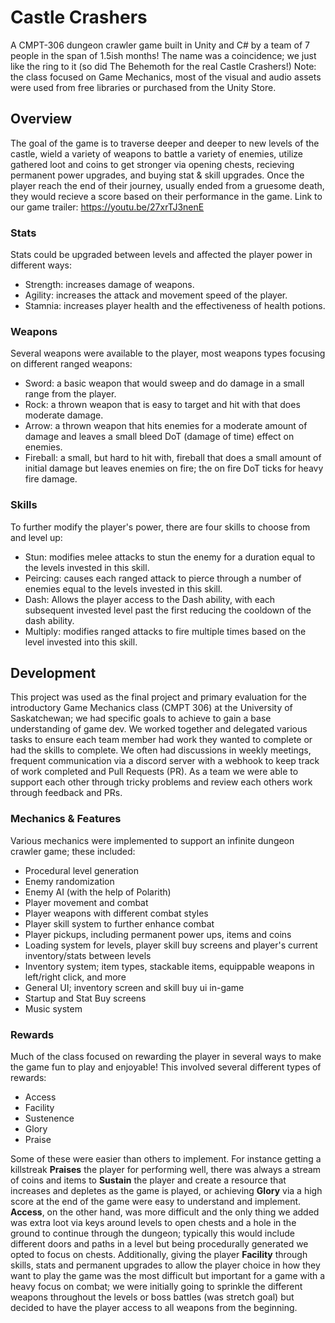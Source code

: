 # Castle Crashers

A CMPT-306 dungeon crawler game built in Unity and C# by a team of 7 people in the span of 1.5ish months!
The name was a coincidence; we just like the ring to it (so did The Behemoth for the real Castle Crashers!)
Note: the class focused on Game Mechanics, most of the visual and audio assets were used from free libraries or purchased from the Unity Store.

## Overview
The goal of the game is to traverse deeper and deeper to new levels of the castle, wield a variety of weapons to battle a variety of enemies, utilize gathered loot and coins to get stronger via opening chests, recieving permanent power upgrades, and buying stat & skill upgrades. Once the player reach the end of their journey, usually ended from a gruesome death, they would recieve a score based on their performance in the game.
Link to our game trailer:
https://youtu.be/27xrTJ3nenE

### Stats
Stats could be upgraded between levels and affected the player power in different ways:
- Strength: increases damage of weapons. 
- Agility: increases the attack and movement speed of the player.
- Stamnia: increases player health and the effectiveness of health potions.

### Weapons
Several weapons were available to the player, most weapons types focusing on different ranged weapons:
- Sword: a basic weapon that would sweep and do damage in a small range from the player.
- Rock: a thrown weapon that is easy to target and hit with that does moderate damage.
- Arrow: a thrown weapon that hits enemies for a moderate amount of damage and leaves a small bleed DoT (damage of time) effect on enemies.
- Fireball: a small, but hard to hit with, fireball that does a small amount of initial damage but leaves enemies on fire; the on fire DoT ticks for heavy fire damage.

### Skills
To further modify the player's power, there are four skills to choose from and level up:
- Stun: modifies melee attacks to stun the enemy for a duration equal to the levels invested in this skill.
- Peircing: causes each ranged attack to pierce through a number of enemies equal to the levels invested in this skill.
- Dash: Allows the player access to the Dash ability, with each subsequent invested level past the first reducing the cooldown of the dash ability.
- Multiply: modifies ranged attacks to fire multiple times based on the level invested into this skill.

## Development
This project was used as the final project and primary evaluation for the introductory Game Mechanics class (CMPT 306) at the University of Saskatchewan; we had specific goals to achieve to gain a base understanding of game dev. We worked together and delegated various tasks to ensure each team member had work they wanted to complete or had the skills to complete. We often had discussions in weekly meetings, frequent communication via a discord server with a webhook to keep track of work completed and Pull Requests (PR). As a team we were able to support each other through tricky problems and review each others work through feedback and PRs.  

### Mechanics & Features
Various mechanics were implemented to support an infinite dungeon crawler game; these included:
- Procedural level generation
- Enemy randomization
- Enemy AI (with the help of Polarith)
- Player movement and combat
- Player weapons with different combat styles
- Player skill system to further enhance combat
- Player pickups, including permanent power ups, items and coins
- Loading system for levels, player skill buy screens and player's current inventory/stats between levels
- Inventory system; item types, stackable items, equippable weapons in left/right click, and more
- General UI; inventory screen and skill buy ui in-game
- Startup and Stat Buy screens
- Music system


### Rewards
Much of the class focused on rewarding the player in several ways to make the game fun to play and enjoyable! This involved several different types of rewards:
- Access
- Facility
- Sustenence
- Glory
- Praise

Some of these were easier than others to implement. For instance getting a killstreak **Praises** the player for performing well, there was always a stream of coins and items to **Sustain** the player and create a resource that increases and depletes as the game is played, or achieving **Glory** via a high score at the end of the game were easy to understand and implement. **Access**, on the other hand, was more difficult and the only thing we added was extra loot via keys around levels to open chests and a hole in the ground to continue through the dungeon; typically this would include different doors and paths in a level but being procedurally generated we opted to focus on chests. Additionally, giving the player **Facility** through skills, stats and permanent upgrades to allow the player choice in how they want to play the game was the most difficult but important for a game with a heavy focus on combat; we were initially going to sprinkle the different weapons throughout the levels or boss battles (was stretch goal) but decided to have the player access to all weapons from the beginning.
